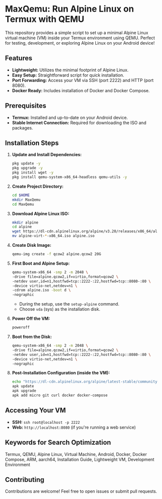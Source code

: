 
# MaxQemu: Run Alpine Linux on Termux with QEMU

This repository provides a simple script to set up a minimal Alpine Linux virtual machine (VM) inside your Termux environment using QEMU. Perfect for testing, development, or exploring Alpine Linux on your Android device!

## Features

* **Lightweight:** Utilizes the minimal footprint of Alpine Linux.
* **Easy Setup:** Straightforward script for quick installation.
* **Port Forwarding:** Access your VM via SSH (port 2222) and HTTP (port 8080).
* **Docker Ready:** Includes installation of Docker and Docker Compose.

## Prerequisites

* **Termux:** Installed and up-to-date on your Android device.
* **Stable Internet Connection:** Required for downloading the ISO and packages.

## Installation Steps

1. **Update and Install Dependencies:**

   ```bash
   pkg update -y
   pkg upgrade -y
   pkg install wget -y
   pkg install qemu-system-x86_64-headless qemu-utils -y
   ```

2. **Create Project Directory:**

   ```bash
   cd $HOME
   mkdir MaxQemu
   cd MaxQemu
   ```

3. **Download Alpine Linux ISO:**

   ```bash
   mkdir alpine
   cd alpine
   wget https://dl-cdn.alpinelinux.org/alpine/v3.20/releases/x86_64/alpine-virt-3.20.2-x86_64.iso
   mv alpine-virt-*-x86_64.iso alpine.iso
   ```

4. **Create Disk Image:**

   ```bash
   qemu-img create -f qcow2 alpine.qcow2 20G
   ```

5. **First Boot and Alpine Setup:**

   ```bash
   qemu-system-x86_64 -smp 2 -m 2048 \
   -drive file=alpine.qcow2,if=virtio,format=qcow2 \
   -netdev user,id=n1,hostfwd=tcp::2222-:22,hostfwd=tcp::8080-:80 \
   -device virtio-net,netdev=n1 \
   -cdrom alpine.iso -boot d \
   -nographic
   ```

   * During the setup, use the `setup-alpine` command.
   * Choose `vda` (sys) as the installation disk.

6. **Power Off the VM:**

   ```bash
   poweroff
   ```

7. **Boot from the Disk:**

   ```bash
   qemu-system-x86_64 -smp 2 -m 2048 \
   -drive file=alpine.qcow2,if=virtio,format=qcow2 \
   -netdev user,id=n1,hostfwd=tcp::2222-:22,hostfwd=tcp::8080-:80 \
   -device virtio-net,netdev=n1 \
   -nographic
   ```

8. **Post-Installation Configuration (inside the VM):**

   ```bash
   echo "https://dl-cdn.alpinelinux.org/alpine/latest-stable/community" >> /etc/apk/repositories
   apk update
   apk upgrade
   apk add micro git curl docker docker-compose
   ```

## Accessing Your VM

* **SSH:** `ssh root@localhost -p 2222`
* **Web:** `http://localhost:8080` (if you're running a web service)

## Keywords for Search Optimization

Termux, QEMU, Alpine Linux, Virtual Machine, Android, Docker, Docker Compose, ARM, aarch64, Installation Guide, Lightweight VM, Development Environment

## Contributing

Contributions are welcome! Feel free to open issues or submit pull requests.
